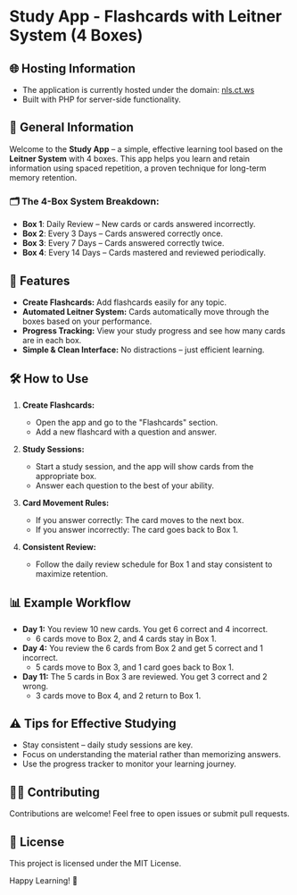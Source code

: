 # Study App - Flashcards with Leitner System (4 Boxes)

## 🌐 Hosting Information
- The application is currently hosted under the domain: [nls.ct.ws](https://nls.ct.ws)
- Built with PHP for server-side functionality.

## 📖 General Information
Welcome to the **Study App** – a simple, effective learning tool based on the **Leitner System** with 4 boxes. This app helps you learn and retain information using spaced repetition, a proven technique for long-term memory retention.

### 🗂️ The 4-Box System Breakdown:
- **Box 1**: Daily Review – New cards or cards answered incorrectly.
- **Box 2**: Every 3 Days – Cards answered correctly once.
- **Box 3**: Every 7 Days – Cards answered correctly twice.
- **Box 4**: Every 14 Days – Cards mastered and reviewed periodically.

## 🚀 Features
- **Create Flashcards:** Add flashcards easily for any topic.
- **Automated Leitner System:** Cards automatically move through the boxes based on your performance.
- **Progress Tracking:** View your study progress and see how many cards are in each box.
- **Simple & Clean Interface:** No distractions – just efficient learning.

## 🛠️ How to Use

1. **Create Flashcards:**
    - Open the app and go to the "Flashcards" section.
    - Add a new flashcard with a question and answer.

2. **Study Sessions:**
    - Start a study session, and the app will show cards from the appropriate box.
    - Answer each question to the best of your ability.

3. **Card Movement Rules:**
    - If you answer correctly: The card moves to the next box.
    - If you answer incorrectly: The card goes back to Box 1.

4. **Consistent Review:**
    - Follow the daily review schedule for Box 1 and stay consistent to maximize retention.

## 📊 Example Workflow
- **Day 1:** You review 10 new cards. You get 6 correct and 4 incorrect.
    - 6 cards move to Box 2, and 4 cards stay in Box 1.
- **Day 4:** You review the 6 cards from Box 2 and get 5 correct and 1 incorrect.
    - 5 cards move to Box 3, and 1 card goes back to Box 1.
- **Day 11:** The 5 cards in Box 3 are reviewed. You get 3 correct and 2 wrong.
    - 3 cards move to Box 4, and 2 return to Box 1.

## ⚠️ Tips for Effective Studying
- Stay consistent – daily study sessions are key.
- Focus on understanding the material rather than memorizing answers.
- Use the progress tracker to monitor your learning journey.

## 🧑‍💻 Contributing
Contributions are welcome! Feel free to open issues or submit pull requests.

## 📜 License
This project is licensed under the MIT License.

Happy Learning! 🎯

